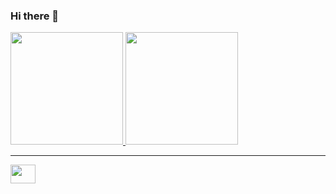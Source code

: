 ### Hi there 👋

<!--
**GabrielXavier00/GabrielXavier00** is a ✨ _special_ ✨ repository because its `README.md` (this file) appears on your GitHub profile.

Here are some ideas to get you started:

- 🔭 I’m currently working on ...
- 🌱 I’m currently learning ...
- 👯 I’m looking to collaborate on ...
- 🤔 I’m looking for help with ...
- 💬 Ask me about ...
- 📫 How to reach me: ...
- 😄 Pronouns: ...
- ⚡ Fun fact: ...
-->

<div>
<a href="https://github.com/GabrielXavier00"/>
<img height="180em" src="https://github-readme-stats.vercel.app/api?username=gabriel-xavier1&show_icons=true&theme=tokyonight"/>
<img height="180em" src="https://github-readme-stats.vercel.app/api/top-langs/?username=gabriel-xavier1&theme=tokyonight"/>
</div>
<hr>
<div>
<img align="center" alt="" height="30" width="40" src="https://cdn.jsdelivr.net/gh/devicons/devicon@latest/icons/javascript/javascript-original.svg"/>
</div>



